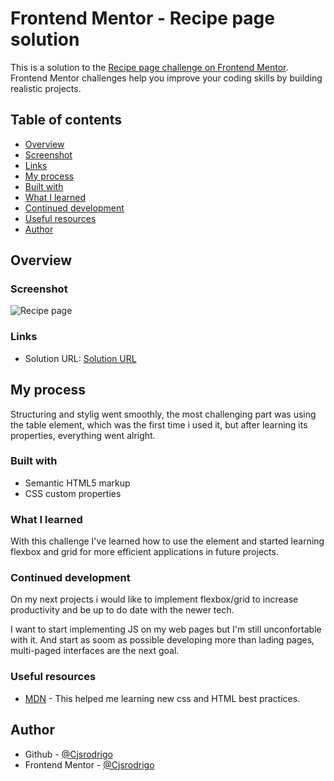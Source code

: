 # Frontend Mentor - Recipe page solution

This is a solution to the [Recipe page challenge on Frontend Mentor](https://www.frontendmentor.io/challenges/recipe-page-KiTsR8QQKm). Frontend Mentor challenges help you improve your coding skills by building realistic projects.

## Table of contents

- [Overview](#overview)
- [Screenshot](#screenshot)
- [Links](#links)
- [My process](#my-process)
- [Built with](#built-with)
- [What I learned](#what-i-learned)
- [Continued development](#continued-development)
- [Useful resources](#useful-resources)
- [Author](#author)

## Overview

### Screenshot

![Recipe page](https://github.com/Cjsrodrigo/Recipe-Page/assets/154842867/e19be0b3-8cb4-4f72-a1e2-4261007fdbe0)

### Links

- Solution URL: [Solution URL](https://github.com/Cjsrodrigo/Recipe-Page)

## My process

Structuring and stylig went smoothly, the most challenging part was using the table element, which was the first time i used it, but after learning its properties, everything went alright.

### Built with

- Semantic HTML5 markup
- CSS custom properties

### What I learned

With this challenge I've learned how to use the <table> element and started learning flexbox and grid for more efficient applications in future projects.

### Continued development

On my next projects i would like to implement flexbox/grid to increase productivity and be up to do date with the newer tech.

I want to start implementing JS on my web pages but I'm still unconfortable with it. And start as soom as possible developing more than lading pages, multi-paged interfaces are the next goal.

### Useful resources

- [MDN](https://developer.mozilla.org/pt-BR/) - This helped me learning new css and HTML best practices.

## Author

- Github - [@Cjsrodrigo](https://github.com/Cjsrodrigo)
- Frontend Mentor - [@Cjsrodrigo](https://www.frontendmentor.io/profile/yourusername)
